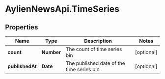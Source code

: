 # AylienNewsApi.TimeSeries

## Properties

Name | Type | Description | Notes
------------ | ------------- | ------------- | -------------
**count** | **Number** | The count of time series bin | [optional] 
**publishedAt** | **Date** | The published date of the time series bin | [optional] 


